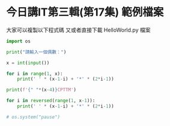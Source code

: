 # 今日講IT第三輯(第17集) 範例檔案

大家可以複製以下程式碼 又或者直接下載 HelloWorld.py 檔案

``` python
import os

print("請輸入一個偶數：")

x = int(input())

for i in range(1, x):
    print(' ' * (x-1-i) + '*' * (2*i-1))

print(f'{" "*(x-4)}CPTTM')

for i in reversed(range(1, x-1)):
    print(' ' * (x-1-i) + '*' * (2*i-1))

# os.system("pause")
```
